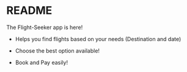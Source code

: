 # README

The Flight-Seeker app is here!

- Helps you find flights based on your needs (Destination and date)

- Choose the best option available!

- Book and Pay easily!
